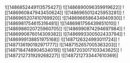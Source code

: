 ![[1486852449113575427]]
![[1486890096359919622]]
![[1486960847943450624]]
![[1486965012425953281]]
![[1486965207410769920]]
![[1486966586434940930]]
![[1486981754615316481]]
![[1486981756439851010]]
![[1486986020725960705]]
![[1486990874294697984]]
![[1486990876014309382]]
![[1486993300502433794]]
![[1486999138851975168]]
![[1487126324993011724]]
![[1487136190192971777]]
![[1487152657005363203]]
![[1487184748904534019]]
![[1487203017103343625]]
![[1487212731929268227]]
![[1487212733447610369]]
